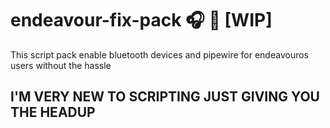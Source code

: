 # endeavour-fix-pack 🎧 🎤 [WIP]
This script pack enable bluetooth devices and pipewire for endeavouros users without the hassle

## I'M VERY NEW TO SCRIPTING JUST GIVING YOU THE HEADUP
